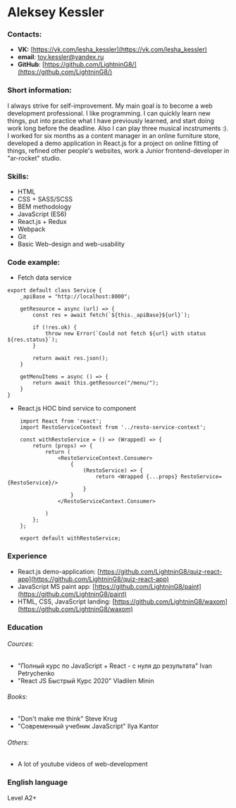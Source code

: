 # Aleksey Kessler

### Contacts:
* **VK:** [https://vk.com/lesha_kessler](https://vk.com/lesha_kessler)
* **email**: [tov.kessler@yandex.ru](tov.kessler@yandex.ru)
* **GitHub**: [https://github.com/LightninG8/](https://github.com/LightninG8/)
### Short information:
I always strive for self-improvement. My main goal is to become a web development professional. I like programming. I can quickly learn new things, put into practice what I have previously learned, and start doing work long before the deadline. Also I can play three musical incstruments :). I worked for six months as a content manager in an online furniture store, developed a demo application in React.js for a project on online fitting of things, refined other people's websites, work a Junior frontend-developer in "ar-rocket" studio.

### Skills:
* HTML
* CSS + SASS/SCSS
* BEM methodology
* JavaScript (ES6)
* React.js + Redux
* Webpack
* Git
* Basic Web-design and web-usability

### Code example:
* Fetch data service
```
export default class Service {
    _apiBase = "http://localhost:8000";

    getResource = async (url) => {
        const res = await fetch(`${this._apiBase}${url}`);

        if (!res.ok) {
            throw new Error(`Could not fetch ${url} with status ${res.status}`);
        }

        return await res.json();
    }

    getMenuItems = async () => {
        return await this.getResource("/menu/");
    }
}
```
* React.js HOC bind service to component
```
    import React from 'react';
    import RestoServiceContext from '../resto-service-context';

    const withRestoService = () => (Wrapped) => {
        return (props) => {
            return (
                <RestoServiceContext.Consumer>
                    {
                        (RestoService) => {
                            return <Wrapped {...props} RestoService={RestoService}/>
                        }
                    }
                </RestoServiceContext.Consumer>
                
            )
        };
    };

    export default withRestoService;
```
### Experience
* React.js demo-application: [https://github.com/LightninG8/quiz-react-app](https://github.com/LightninG8/quiz-react-app)
* JavaScript MS paint app: [https://github.com/LightninG8/paint](https://github.com/LightninG8/paint)
* HTML, CSS, JavaScript landing: [https://github.com/LightninG8/waxom](https://github.com/LightninG8/waxom)

### Education
###### Cources:
* "Полный курс по JavaScript + React - с нуля до результата" Ivan Petrychenko
* "React JS Быстрый Курс 2020" Vladilen Minin
###### Books:
* "Don't make me think" Steve Krug
* "Современный учебник JavaScript" Ilya Kantor
###### Others:
* A lot of youtube videos of web-development

### English language
Level A2+

